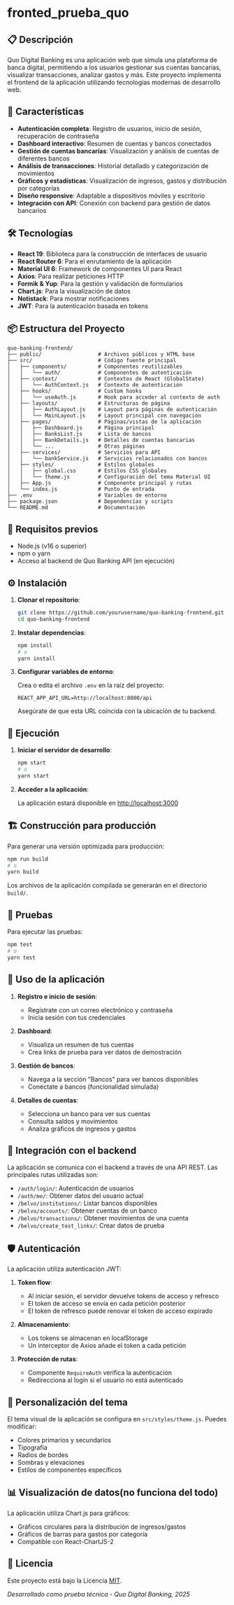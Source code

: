 # fronted_prueba_quo

## 📋 Descripción

Quo Digital Banking es una aplicación web que simula una plataforma de banca digital, permitiendo a los usuarios gestionar sus cuentas bancarias, visualizar transacciones, analizar gastos y más. Este proyecto implementa el frontend de la aplicación utilizando tecnologías modernas de desarrollo web.

## 🚀 Características

- **Autenticación completa**: Registro de usuarios, inicio de sesión, recuperación de contraseña
- **Dashboard interactivo**: Resumen de cuentas y bancos conectados
- **Gestión de cuentas bancarias**: Visualización y análisis de cuentas de diferentes bancos
- **Análisis de transacciones**: Historial detallado y categorización de movimientos
- **Gráficos y estadísticas**: Visualización de ingresos, gastos y distribución por categorías
- **Diseño responsive**: Adaptable a dispositivos móviles y escritorio
- **Integración con API**: Conexión con backend para gestión de datos bancarios

## 🛠️ Tecnologías

- **React 19**: Biblioteca para la construcción de interfaces de usuario
- **React Router 6**: Para el enrutamiento de la aplicación
- **Material UI 6**: Framework de componentes UI para React
- **Axios**: Para realizar peticiones HTTP
- **Formik & Yup**: Para la gestión y validación de formularios
- **Chart.js**: Para la visualización de datos
- **Notistack**: Para mostrar notificaciones
- **JWT**: Para la autenticación basada en tokens

## 📦 Estructura del Proyecto

```
quo-banking-frontend/
├── public/                  # Archivos públicos y HTML base
├── src/                     # Código fuente principal
│   ├── components/          # Componentes reutilizables
│   │   └── auth/            # Componentes de autenticación
│   ├── context/             # Contextos de React (GlobalState)
│   │   └── AuthContext.js   # Contexto de autenticación
│   ├── hooks/               # Custom hooks
│   │   └── useAuth.js       # Hook para acceder al contexto de auth
│   ├── layouts/             # Estructuras de página
│   │   ├── AuthLayout.js    # Layout para páginas de autenticación
│   │   └── MainLayout.js    # Layout principal con navegación
│   ├── pages/               # Páginas/vistas de la aplicación
│   │   ├── Dashboard.js     # Página principal
│   │   ├── BanksList.js     # Lista de bancos
│   │   ├── BankDetails.js   # Detalles de cuentas bancarias
│   │   └── ...              # Otras páginas
│   ├── services/            # Servicios para API
│   │   └── bankService.js   # Servicios relacionados con bancos
│   ├── styles/              # Estilos globales
│   │   ├── global.css       # Estilos CSS globales
│   │   └── theme.js         # Configuración del tema Material UI
│   ├── App.js               # Componente principal y rutas
│   └── index.js             # Punto de entrada
├── .env                     # Variables de entorno
├── package.json             # Dependencias y scripts
└── README.md                # Documentación
```

## 🔧 Requisitos previos

- Node.js (v16 o superior)
- npm o yarn
- Acceso al backend de Quo Banking API (en ejecución)

## ⚙️ Instalación

1. **Clonar el repositorio**:
   ```bash
   git clone https://github.com/yourusername/quo-banking-frontend.git
   cd quo-banking-frontend
   ```

2. **Instalar dependencias**:
   ```bash
   npm install
   # o 
   yarn install
   ```

3. **Configurar variables de entorno**:
   
   Crea o edita el archivo `.env` en la raíz del proyecto:
   ```
   REACT_APP_API_URL=http://localhost:8000/api
   ```
   
   Asegúrate de que esta URL coincida con la ubicación de tu backend.

## 🚀 Ejecución

1. **Iniciar el servidor de desarrollo**:
   ```bash
   npm start
   # o
   yarn start
   ```

2. **Acceder a la aplicación**:
   
   La aplicación estará disponible en [http://localhost:3000](http://localhost:3000)

## 🏗️ Construcción para producción

Para generar una versión optimizada para producción:

```bash
npm run build
# o
yarn build
```

Los archivos de la aplicación compilada se generarán en el directorio `build/`.

## 🧪 Pruebas

Para ejecutar las pruebas:

```bash
npm test
# o
yarn test
```

## 📱 Uso de la aplicación

1. **Registro e inicio de sesión**:
   - Regístrate con un correo electrónico y contraseña
   - Inicia sesión con tus credenciales

2. **Dashboard**:
   - Visualiza un resumen de tus cuentas
   - Crea links de prueba para ver datos de demostración

3. **Gestión de bancos**:
   - Navega a la sección "Bancos" para ver bancos disponibles
   - Conéctate a bancos (funcionalidad simulada)

4. **Detalles de cuentas**:
   - Selecciona un banco para ver sus cuentas
   - Consulta saldos y movimientos
   - Analiza gráficos de ingresos y gastos

## 🔌 Integración con el backend

La aplicación se comunica con el backend a través de una API REST. Las principales rutas utilizadas son:

- `/auth/login/`: Autenticación de usuarios
- `/auth/me/`: Obtener datos del usuario actual
- `/belvo/institutions/`: Listar bancos disponibles
- `/belvo/accounts/`: Obtener cuentas de un banco
- `/belvo/transactions/`: Obtener movimientos de una cuenta
- `/belvo/create_test_links/`: Crear datos de prueba

## 🛡️ Autenticación

La aplicación utiliza autenticación JWT:

1. **Token flow**:
   - Al iniciar sesión, el servidor devuelve tokens de acceso y refresco
   - El token de acceso se envía en cada petición posterior
   - El token de refresco puede renovar el token de acceso expirado

2. **Almacenamiento**:
   - Los tokens se almacenan en localStorage
   - Un interceptor de Axios añade el token a cada petición

3. **Protección de rutas**:
   - Componente `RequireAuth` verifica la autenticación
   - Redirecciona al login si el usuario no está autenticado

## 🎨 Personalización del tema

El tema visual de la aplicación se configura en `src/styles/theme.js`. Puedes modificar:

- Colores primarios y secundarios
- Tipografía
- Radios de bordes
- Sombras y elevaciones
- Estilos de componentes específicos

## 📊 Visualización de datos(no funciona del todo)

La aplicación utiliza Chart.js para gráficos:

- Gráficos circulares para la distribución de ingresos/gastos
- Gráficos de barras para gastos por categoría
- Compatible con React-ChartJS-2

## 📄 Licencia

Este proyecto está bajo la Licencia [MIT](LICENSE).

*Desarrollado como prueba técnica - Quo Digital Banking, 2025*
